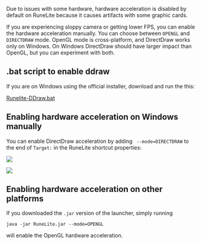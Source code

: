 Due to issues with some hardware, hardware acceleration is disabled by default on RuneLite because it causes artifacts with some graphic cards.

If you are experiencing sloppy camera or getting lower FPS, you can enable the hardware acceleration manually. You can choose between `OPENGL` and `DIRECTDRAW` mode. OpenGL mode is cross-platform, and DirectDraw works only on Windows. On Windows DirectDraw should have larger impact than OpenGL, but you can experiment with both.

## .bat script to enable ddraw

If you are on Windows using the official installer, download and run the this:

[Runelite-DDraw.bat](files/runelite-ddraw.bat)

## Enabling hardware acceleration on Windows manually

You can enable DirectDraw acceleration by adding ` --mode=DIRECTDRAW` to the end of `Target:` in the RuneLite shortcut properties:

![](https://cdn.discordapp.com/attachments/359016743802503178/437801849752387593/unknown.png)

![](https://cdn.discordapp.com/attachments/301497432909414422/437800238921809932/unknown.png)

## Enabling hardware acceleration on other platforms

If you downloaded the `.jar` version of the launcher, simply running

```
java -jar RuneLite.jar --mode=OPENGL
```

will enable the OpenGL hardware acceleration.